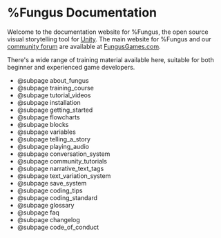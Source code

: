 # %Fungus Documentation #

Welcome to the documentation website for %Fungus, the open source visual storytelling tool for [Unity]. The main website for %Fungus and our [community forum] are available at [FungusGames.com].

There's a wide range of training material available here, suitable for both beginner and experienced game developers. 

* @subpage about_fungus
* @subpage training_course
* @subpage tutorial_videos
* @subpage installation
* @subpage getting_started
* @subpage flowcharts
* @subpage blocks
* @subpage variables
* @subpage telling_a_story
* @subpage playing_audio
* @subpage conversation_system
* @subpage community_tutorials
* @subpage narrative_text_tags
* @subpage text_variation_system
* @subpage save_system
* @subpage coding_tips
* @subpage coding_standard
* @subpage glossary
* @subpage faq
* @subpage changelog
* @subpage code_of_conduct

[Unity]: http://unity3d.com
[community forum]: http://fungusgames.com/forum
[FungusGames.com]: http://fungusgames.com